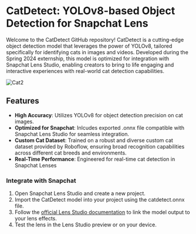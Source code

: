 # CatDetect: YOLOv8-based Object Detection for Snapchat Lens

Welcome to the CatDetect GitHub repository! CatDetect is a cutting-edge object detection model that leverages the power of YOLOv8, tailored specifically for identifying cats in images and videos. Developed during the Spring 2024 externship, this model is optimized for integration with Snapchat Lens Studio, enabling creators to bring to life engaging and interactive experiences with real-world cat detection capabilities.

![Cat2](https://github.com/rilozos/CatDetect/assets/112525112/ec02f396-bf7d-414b-ac88-de97aa9e6f0d)

## Features

- **High Accuracy**: Utilizes YOLOv8 for object detection precision on cat images.
- **Optimized for Snapchat**: Inlcudes exported .onnx file compatible with Snapchat Lens Studio for seamless integration.
- **Custom Cat Dataset**: Trained on a robust and diverse custom cat dataset provided by Roboflow, ensuring broad recognition capabilities across different cat breeds and environments.
- **Real-Time Performance**: Engineered for real-time cat detection in Snapchat Lenses

### Integrate with Snapchat

1. Open Snapchat Lens Studio and create a new project.
2. Import the CatDetect model into your project using the catdetect.onnx file.
3. Follow the [official Lens Studio documentation]([https://lensstudio.snapchat.com/guides/](https://docs.snap.com/lens-studio/references/templates/ml/custom-segmentation#importing-your-model)) to link the model output to your lens effects.
4. Test the lens in the Lens Studio preview or on your device.
